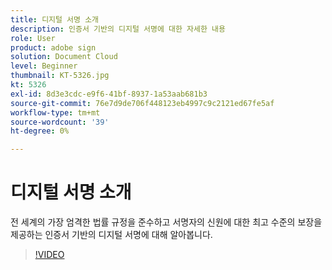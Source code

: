 ```yaml
---
title: 디지털 서명 소개
description: 인증서 기반의 디지털 서명에 대한 자세한 내용
role: User
product: adobe sign
solution: Document Cloud
level: Beginner
thumbnail: KT-5326.jpg
kt: 5326
exl-id: 8d3e3cdc-e9f6-41bf-8937-1a53aab681b3
source-git-commit: 76e7d9de706f448123eb4997c9c2121ed67fe5af
workflow-type: tm+mt
source-wordcount: '39'
ht-degree: 0%

---
```


# 디지털 서명 소개

전 세계의 가장 엄격한 법률 규정을 준수하고 서명자의 신원에 대한 최고 수준의 보장을 제공하는 인증서 기반의 디지털 서명에 대해 알아봅니다.

>[!VIDEO](https://video.tv.adobe.com/v/337130?hidetitle=true)
